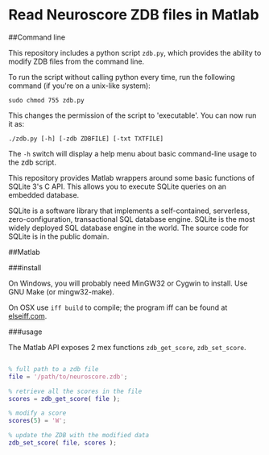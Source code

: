 Read Neuroscore ZDB files in Matlab
==============


##Command line

This repository includes a python script ```zdb.py```, which provides the ability to modify ZDB files from the command line.


To run the script without calling python every time, run the following command (if you're on a unix-like system):
```
sudo chmod 755 zdb.py
```
This changes the permission of the script to 'executable'.  You can now run it as:

```
./zdb.py [-h] [-zdb ZDBFILE] [-txt TXTFILE]

```
The ```-h``` switch will display a help menu about basic command-line usage to the zdb script.




This repository provides Matlab wrappers around some basic functions of SQLite 3's C API.  This allows you to execute SQLite queries on an embedded database.


SQLite is a software library that implements a self-contained, serverless, zero-configuration, transactional SQL database engine. SQLite is the most widely deployed SQL database engine in the world. The source code for SQLite is in the public domain.

##Matlab

###install
 
On Windows, you will probably need MinGW32 or Cygwin to install. Use GNU Make (or mingw32-make).

On OSX use ```iff build``` to compile; the program iff can be found at [elseiff.com](http://elseiff.com).

###usage

The Matlab API exposes 2 mex functions ```zdb_get_score```, ```zdb_set_score```.


```matlab

% full path to a zdb file
file = '/path/to/neuroscore.zdb';

% retrieve all the scores in the file
scores = zdb_get_score( file );

% modify a score
scores(5) = 'W';

% update the ZDB with the modified data
zdb_set_score( file, scores );


```


